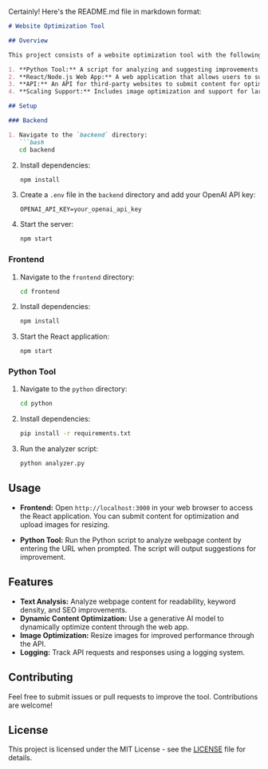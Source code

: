 Certainly! Here's the README.md file in markdown format:

```markdown
# Website Optimization Tool

## Overview

This project consists of a website optimization tool with the following components:

1. **Python Tool:** A script for analyzing and suggesting improvements for webpage text content.
2. **React/Node.js Web App:** A web application that allows users to submit content and get optimizations dynamically using a generative AI model.
3. **API:** An API for third-party websites to submit content for optimization, with a logging system to track requests and results.
4. **Scaling Support:** Includes image optimization and support for large volumes of content requests.

## Setup

### Backend

1. Navigate to the `backend` directory:
   ```bash
   cd backend
   ```

2. Install dependencies:
   ```bash
   npm install
   ```

3. Create a `.env` file in the `backend` directory and add your OpenAI API key:
   ```env
   OPENAI_API_KEY=your_openai_api_key
   ```

4. Start the server:
   ```bash
   npm start
   ```

### Frontend

1. Navigate to the `frontend` directory:
   ```bash
   cd frontend
   ```

2. Install dependencies:
   ```bash
   npm install
   ```

3. Start the React application:
   ```bash
   npm start
   ```

### Python Tool

1. Navigate to the `python` directory:
   ```bash
   cd python
   ```

2. Install dependencies:
   ```bash
   pip install -r requirements.txt
   ```

3. Run the analyzer script:
   ```bash
   python analyzer.py
   ```

## Usage

- **Frontend:** Open `http://localhost:3000` in your web browser to access the React application. You can submit content for optimization and upload images for resizing.

- **Python Tool:** Run the Python script to analyze webpage content by entering the URL when prompted. The script will output suggestions for improvement.

## Features

- **Text Analysis:** Analyze webpage content for readability, keyword density, and SEO improvements.
- **Dynamic Content Optimization:** Use a generative AI model to dynamically optimize content through the web app.
- **Image Optimization:** Resize images for improved performance through the API.
- **Logging:** Track API requests and responses using a logging system.

## Contributing

Feel free to submit issues or pull requests to improve the tool. Contributions are welcome!

## License

This project is licensed under the MIT License - see the [LICENSE](LICENSE) file for details.
```









